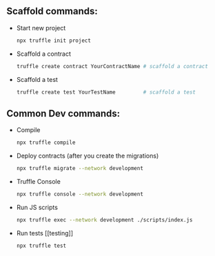 ## Scaffold commands:

-  Start new project
	```bash
	npx truffle init project
	```
    
- Scaffold a contract
	```bash
	truffle create contract YourContractName # scaffold a contract
	```
    
- Scaffold a test
	```bash
	truffle create test YourTestName         # scaffold a test
	```

## Common Dev commands:
- Compile
	```bash
	npx truffle compile
	```
	
- Deploy contracts (after you create the migrations)
	```bash
	npx truffle migrate --network development
	```
	
- Truffle Console
	```bash
	npx truffle console --network development
	```
	
- Run JS scripts
	```bash
	npx truffle exec --network development ./scripts/index.js
	```
	
- Run tests [[testing]] 
	```bash
	npx truffle test
	```
